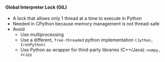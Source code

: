 #### Global Interpreter Lock (GIL)
- A lock that allows only 1 thread at a time to execute in Python
- Needed in CPython because memory management is not thread-safe
- Avoid
    - Use multiprocessing
    - Use a different, `free-threaded` python implementation `(Jython, IronPython)`
    - Use Python as wrapper for third-party libraries (C++/Java): `numpy, scipy`